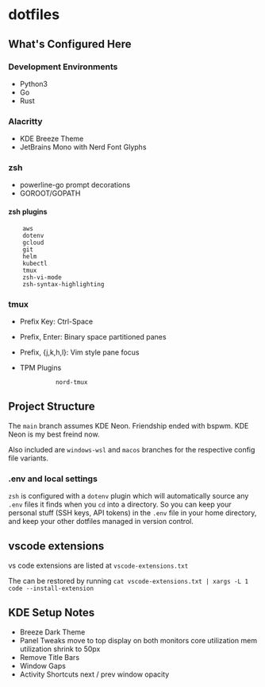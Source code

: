 # dotfiles

## What's Configured Here

### Development Environments

* Python3
* Go
* Rust

### Alacritty

* KDE Breeze Theme
* JetBrains Mono with Nerd Font Glyphs

### zsh

* powerline-go prompt decorations
* GOROOT/GOPATH

#### zsh plugins

        aws
        dotenv
        gcloud
        git
        helm
        kubectl
        tmux
        zsh-vi-mode
        zsh-syntax-highlighting

### tmux

* Prefix Key: Ctrl-Space
* Prefix, Enter: Binary space partitioned panes
* Prefix, {j,k,h,l}: Vim style pane focus
* TPM Plugins

                nord-tmux

## Project Structure

The `main` branch assumes KDE Neon. Friendship ended with bspwm. KDE Neon is my best freind now.

Also included are `windows-wsl` and `macos` branches for the respective config file variants.

### .env and local settings

`zsh` is configured with a `dotenv` plugin which will automatically source any `.env` files it finds when you `cd` into a directory. So you can keep your personal stuff (SSH keys, API tokens) in the `.env` file in your home directory, and keep your other dotfiles managed in version control.

## vscode extensions

vs code extensions are listed at `vscode-extensions.txt`

The can be restored by running `cat vscode-extensions.txt | xargs -L 1 code --install-extension`

## KDE Setup Notes

* Breeze Dark Theme
* Panel Tweaks
        move to top
        display on both monitors
        core utilization
        mem utilization
        shrink to 50px
* Remove Title Bars
* Window Gaps
* Activity Shortcuts
        next / prev
        window opacity


